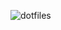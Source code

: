 ![dotfiles](https://user-images.githubusercontent.com/46975515/186227312-5a41a4fc-43c5-4960-9f6b-94e37bfa8021.png)
